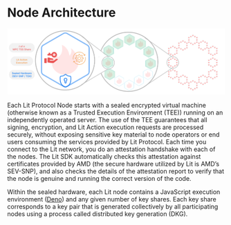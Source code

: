 # Node Architecture

![node](../../static/img/Lit-node-architecture.png)

Each Lit Protocol Node starts with a sealed encrypted virtual machine (otherwise known as a Trusted Execution Environment (TEE)) running on an independently operated server. The use of the TEE guarantees that all signing, encryption, and Lit Action execution requests are processed securely, without exposing sensitive key material to node operators or end users consuming the services provided by Lit Protocol. Each time you connect to the Lit network, you do an attestation handshake with each of the nodes. The Lit SDK automatically checks this attestation against certificates provided by AMD (the secure hardware utilized by Lit is AMD’s SEV-SNP), and also checks the details of the attestation report to verify that the node is genuine and running the correct version of the code.

Within the sealed hardware, each Lit node contains a JavaScript execution environment ([Deno](https://deno.com/)) and any given number of key shares. Each key share corresponds to a key pair that is generated collectively by all participating nodes using a process called distributed key generation (DKG).
